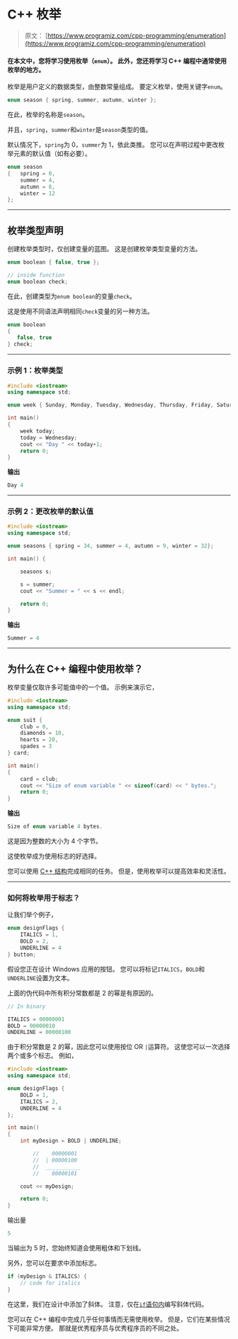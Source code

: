 # C++ 枚举

> 原文： [https://www.programiz.com/cpp-programming/enumeration](https://www.programiz.com/cpp-programming/enumeration)

#### 在本文中，您将学习使用枚举（`enum`）。 此外，您还将学习 C++ 编程中通常使用枚举的地方。

枚举是用户定义的数据类型，由整数常量组成。 要定义枚举，使用关键字`enum`。

```cpp
enum season { spring, summer, autumn, winter };
```

在此，枚举的名称是`season`。

并且，`spring`，`summer`和`winter`是`season`类型的值。

默认情况下，`spring`为 0，`summer`为 1，依此类推。 您可以在声明过程中更改枚举元素的默认值（如有必要）。

```cpp
enum season 
{   spring = 0, 
    summer = 4, 
    autumn = 8,
    winter = 12
};
```

* * *

## 枚举类型声明

创建枚举类型时，仅创建变量的蓝图。 这是创建枚举类型变量的方法。

```cpp
enum boolean { false, true };

// inside function
enum boolean check;
```

在此，创建类型为`enum boolean`的变量`check`。

这是使用不同语法声明相同`check`变量的另一种方法。

```cpp
enum boolean 
{ 
   false, true
} check;

```

* * *

### 示例 1：枚举类型

```cpp
#include <iostream>
using namespace std;

enum week { Sunday, Monday, Tuesday, Wednesday, Thursday, Friday, Saturday };

int main()
{
    week today;
    today = Wednesday;
    cout << "Day " << today+1;
    return 0;
}

```

**输出**

```cpp
Day 4
```

* * *

### 示例 2：更改枚举的默认值

```cpp
#include <iostream>
using namespace std;

enum seasons { spring = 34, summer = 4, autumn = 9, winter = 32};

int main() {

    seasons s;

    s = summer;
    cout << "Summer = " << s << endl;

    return 0;
}
```

**输出**

```cpp
Summer = 4
```

* * *

## 为什么在 C++ 编程中使用枚举？

枚举变量仅取许多可能值中的一个值。 示例来演示它，

```cpp
#include <iostream>
using namespace std;

enum suit {
    club = 0,
    diamonds = 10,
    hearts = 20,
    spades = 3
} card;

int main() 
{
    card = club;
    cout << "Size of enum variable " << sizeof(card) << " bytes.";   
    return 0;
}

```

**输出**

```cpp
Size of enum variable 4 bytes.
```

这是因为整数的大小为 4 个字节。

这使枚举成为使用标志的好选择。

您可以使用 [C++ 结构](/cpp-programming/structure "C structures")完成相同的任务。 但是，使用枚举可以提高效率和灵活性。

* * *

### 如何将枚举用于标志？

让我们举个例子，

```cpp
enum designFlags {
	ITALICS = 1,
	BOLD = 2,
	UNDERLINE = 4
} button; 
```

假设您正在设计 Windows 应用的按钮。 您可以将标记`ITALICS`，`BOLD`和`UNDERLINE`设置为文本。

上面的伪代码中所有积分常数都是 2 的幂是有原因的。

```cpp
// In binary

ITALICS = 00000001
BOLD = 00000010
UNDERLINE = 00000100 

```

由于积分常数是 2 的幂，因此您可以使用按位 OR `|`运算符。 这使您可以一次选择两个或多个标志。 例如，

```cpp
#include <iostream>
using namespace std;

enum designFlags {
    BOLD = 1,
    ITALICS = 2,
    UNDERLINE = 4
};

int main() 
{
    int myDesign = BOLD | UNDERLINE; 

        //    00000001
        //  | 00000100
        //  ___________
        //    00000101

    cout << myDesign;

    return 0;
} 
```

输出量

```cpp
5
```

当输出为 5 时，您始终知道会使用粗体和下划线。

另外，您可以在要求中添加标志。

```cpp
if (myDesign & ITALICS) {
    // code for italics
}
```

在这里，我们在设计中添加了斜体。 注意，仅在[`if`语句内](/cpp-programming/if-else "C++ if statement")编写斜体代码。

您可以在 C++ 编程中完成几乎任何事情而无需使用枚举。 但是，它们在某些情况下可能非常方便。 那就是优秀程序员与优秀程序员的不同之处。